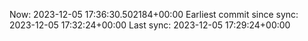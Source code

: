 Now: 2023-12-05 17:36:30.502184+00:00 Earliest commit since sync: 2023-12-05 17:32:24+00:00 Last sync: 2023-12-05 17:29:24+00:00
